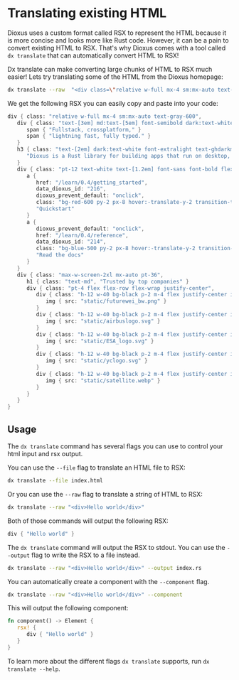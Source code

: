 # Translating existing HTML

Dioxus uses a custom format called RSX to represent the HTML because it is more concise and looks more like Rust code. However, it can be a pain to convert existing HTML to RSX. That's why Dioxus comes with a tool called `dx translate` that can automatically convert HTML to RSX!

Dx translate can make converting large chunks of HTML to RSX much easier! Lets try translating some of the HTML from the Dioxus homepage:

```sh
dx translate --raw  "<div class=\"relative w-full mx-4 sm:mx-auto text-gray-600\"><div class=\"text-[3em] md:text-[5em] font-semibold dark:text-white text-ghdarkmetal font-sans py-12 flex flex-col\"><span>Fullstack, crossplatform,</span><span>lightning fast, fully typed.</span></div><h3 class=\"text-[2em] dark:text-white font-extralight text-ghdarkmetal pt-4 max-w-screen-md mx-auto\">Dioxus is a Rust library for building apps that run on desktop, web, mobile, and more.</h3><div class=\"pt-12 text-white text-[1.2em] font-sans font-bold flex flex-row justify-center space-x-4\"><a href=\"/learn/0.4/getting_started\" dioxus-prevent-default=\"onclick\" class=\"bg-red-600 py-2 px-8 hover:-translate-y-2 transition-transform duration-300\" data-dioxus-id=\"216\">Quickstart</a><a href=\"/learn/0.4/reference\" dioxus-prevent-default=\"onclick\" class=\"bg-blue-500 py-2 px-8 hover:-translate-y-2 transition-transform duration-300\" data-dioxus-id=\"214\">Read the docs</a></div><div class=\"max-w-screen-2xl mx-auto pt-36\"><h1 class=\"text-md\">Trusted by top companies</h1><div class=\"pt-4 flex flex-row flex-wrap justify-center\"><div class=\"h-12 w-40 bg-black p-2 m-4 flex justify-center items-center\"><img src=\"static/futurewei_bw.png\"></div><div class=\"h-12 w-40 bg-black p-2 m-4 flex justify-center items-center\"><img src=\"static/airbuslogo.svg\"></div><div class=\"h-12 w-40 bg-black p-2 m-4 flex justify-center items-center\"><img src=\"static/ESA_logo.svg\"></div><div class=\"h-12 w-40 bg-black p-2 m-4 flex justify-center items-center\"><img src=\"static/yclogo.svg\"></div><div class=\"h-12 w-40 bg-black p-2 m-4 flex justify-center items-center\"><img src=\"static/satellite.webp\"></div></div></div></div>"
```

We get the following RSX you can easily copy and paste into your code:

```rs
div { class: "relative w-full mx-4 sm:mx-auto text-gray-600",
   div { class: "text-[3em] md:text-[5em] font-semibold dark:text-white text-ghdarkmetal font-sans py-12 flex flex-col",
      span { "Fullstack, crossplatform," }
      span { "lightning fast, fully typed." }
   }
   h3 { class: "text-[2em] dark:text-white font-extralight text-ghdarkmetal pt-4 max-w-screen-md mx-auto",
      "Dioxus is a Rust library for building apps that run on desktop, web, mobile, and more."
   }
   div { class: "pt-12 text-white text-[1.2em] font-sans font-bold flex flex-row justify-center space-x-4",
      a {
         href: "/learn/0.4/getting_started",
         data_dioxus_id: "216",
         dioxus_prevent_default: "onclick",
         class: "bg-red-600 py-2 px-8 hover:-translate-y-2 transition-transform duration-300",
         "Quickstart"
      }
      a {
         dioxus_prevent_default: "onclick",
         href: "/learn/0.4/reference",
         data_dioxus_id: "214",
         class: "bg-blue-500 py-2 px-8 hover:-translate-y-2 transition-transform duration-300",
         "Read the docs"
      }
   }
   div { class: "max-w-screen-2xl mx-auto pt-36",
      h1 { class: "text-md", "Trusted by top companies" }
      div { class: "pt-4 flex flex-row flex-wrap justify-center",
         div { class: "h-12 w-40 bg-black p-2 m-4 flex justify-center items-center",
            img { src: "static/futurewei_bw.png" }
         }
         div { class: "h-12 w-40 bg-black p-2 m-4 flex justify-center items-center",
            img { src: "static/airbuslogo.svg" }
         }
         div { class: "h-12 w-40 bg-black p-2 m-4 flex justify-center items-center",
            img { src: "static/ESA_logo.svg" }
         }
         div { class: "h-12 w-40 bg-black p-2 m-4 flex justify-center items-center",
            img { src: "static/yclogo.svg" }
         }
         div { class: "h-12 w-40 bg-black p-2 m-4 flex justify-center items-center",
            img { src: "static/satellite.webp" }
         }
      }
   }
}
```

## Usage

The `dx translate` command has several flags you can use to control your html input and rsx output.

You can use the `--file` flag to translate an HTML file to RSX:

```sh
dx translate --file index.html
```

Or you can use the `--raw` flag to translate a string of HTML to RSX:

```sh
dx translate --raw "<div>Hello world</div>"
```

Both of those commands will output the following RSX:

```rs
div { "Hello world" }
```

The `dx translate` command will output the RSX to stdout. You can use the `--output` flag to write the RSX to a file instead.

```sh
dx translate --raw "<div>Hello world</div>" --output index.rs
```

You can automatically create a component with the `--component` flag.

```sh
dx translate --raw "<div>Hello world</div>" --component
```

This will output the following component:

```rs
fn component() -> Element {
   rsx! {
      div { "Hello world" }
   }
}
```

To learn more about the different flags `dx translate` supports, run `dx translate --help`.
